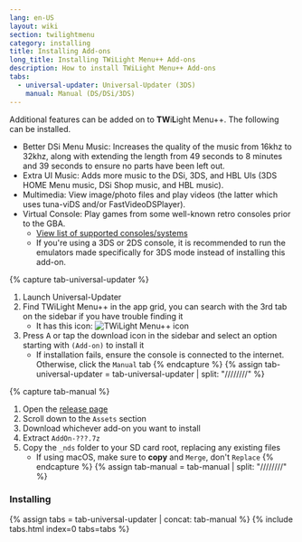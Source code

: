 ```yaml
---
lang: en-US
layout: wiki
section: twilightmenu
category: installing
title: Installing Add-ons
long_title: Installing TWiLight Menu++ Add-ons
description: How to install TWiLight Menu++ Add-ons
tabs:
  - universal-updater: Universal-Updater (3DS)
    manual: Manual (DS/DSi/3DS)
---
```


Additional features can be added on to **TW**i**L**ight Menu++. The following can be installed.

- Better DSi Menu Music: Increases the quality of the music from 16khz to 32khz, along with extending the length from 49 seconds to 8 minutes and 39 seconds to ensure no parts have been left out.
- Extra UI Music: Adds more music to the DSi, 3DS, and HBL UIs (3DS HOME Menu music, DSi Shop music, and HBL music).
- Multimedia: View image/photo files and play videos (the latter which uses tuna-viDS and/or FastVideoDSPlayer).
- Virtual Console: Play games from some well-known retro consoles prior to the GBA.
  - [View list of supported consoles/systems](../ds-index/emulators)
  - If you're using a 3DS or 2DS console, it is recommended to run the emulators made specifically for 3DS mode instead of installing this add-on.

{% capture tab-universal-updater %}
1. Launch Universal-Updater
1. Find TWiLight Menu++ in the app grid, you can search with the 3rd tab on the sidebar if you have trouble finding it
    - It has this icon: ![TWiLight Menu++ icon](https://raw.githubusercontent.com/DS-Homebrew/TWiLightMenu/master/booter/icon.bmp)
1. Press <kbd class="face">A</kbd> or tap the download icon in the sidebar and select an option starting with `(Add-on)` to install it
    - If installation fails, ensure the console is connected to the internet. Otherwise, click the `Manual` tab
{% endcapture %}
{% assign tab-universal-updater = tab-universal-updater | split: "////////" %}

{% capture tab-manual %}
1. Open the [release page](https://github.com/DS-Homebrew/TWiLightMenu/releases/latest)
1. Scroll down to the `Assets` section
1. Download whichever add-on you want to install
1. Extract `AddOn-???.7z`
1. Copy the `_nds` folder to your SD card root, replacing any existing files
    - If using macOS, make sure to **copy** and `Merge`, don't `Replace`
{% endcapture %}
{% assign tab-manual = tab-manual | split: "////////" %}

### Installing

{% assign tabs = tab-universal-updater | concat: tab-manual %}
{% include tabs.html index=0 tabs=tabs %}
